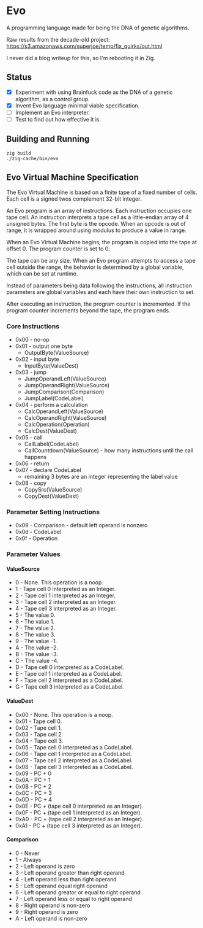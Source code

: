 # Evo

A programming language made for being the DNA of genetic algorithms.

Raw results from the decade-old project: https://s3.amazonaws.com/superjoe/temp/fix_quirks/out.html

I never did a blog writeup for this, so I'm rebooting it in Zig.

## Status

 * [x] Experiment with using Brainfuck code as the DNA of a genetic algorithm,
       as a control group.
 * [x] Invent Evo language minimal viable specification.
 * [ ] Implement an Evo interpreter.
 * [ ] Test to find out how effective it is.

## Building and Running

```
zig build
./zig-cache/bin/evo
```

## Evo Virtual Machine Specification

The Evo Virtual Machine is based on a finite tape of a fixed number of cells.
Each cell is a signed twos complement 32-bit integer.

An Evo program is an array of instructions. Each instruction occupies one tape
cell. An instruction interprets a tape cell as a little-endian array of 4
unsigned bytes. The first byte is the opcode. When an opcode is out of range,
it is wrapped around using modulus to produce a value in range.

When an Evo Virtual Machine begins, the program is copied into the tape at
offset 0. The program counter is set to 0.

The tape can be any size. When an Evo program attempts to access a tape cell
outside the range, the behavior is determined by a global variable, which can
be set at runtime.

Instead of parameters being data following the instructions, all instruction
parameters are global variables and each have their own instruction to set.

After executing an instruction, the program counter is incremented. If the
program counter increments beyond the tape, the program ends.

### Core Instructions

 * 0x00 - no-op
 * 0x01 - output one byte
   - OutputByte(ValueSource)
 * 0x02 - input byte
   - InputByte(ValueDest)
 * 0x03 - jump
   - JumpOperandLeft(ValueSource)
   - JumpOperandRight(ValueSource)
   - JumpComparison(Comparison)
   - JumpLabel(CodeLabel)
 * 0x04 - perform a calculation
   - CalcOperandLeft(ValueSource)
   - CalcOperandRight(ValueSource)
   - CalcOperation(Operation)
   - CalcDest(ValueDest)
 * 0x05 - call
   - CallLabel(CodeLabel)
   - CallCountdown(ValueSource) - how many instructions until the call happens
 * 0x06 - return
 * 0x07 - declare CodeLabel
   - remaining 3 bytes are an integer representing the label value
 * 0x08 - copy
   - CopySrc(ValueSource)
   - CopyDest(ValueDest)

### Parameter Setting Instructions

 * 0x09 - Comparison - default left operand is nonzero
 * 0x0d - CodeLabel
 * 0x0f - Operation

### Parameter Values

#### ValueSource

 * 0 - None. This operation is a noop.
 * 1 - Tape cell 0 interpreted as an Integer.
 * 2 - Tape cell 1 interpreted as an Integer.
 * 3 - Tape cell 2 interpreted as an Integer.
 * 4 - Tape cell 3 interpreted as an Integer.
 * 5 - The value 0.
 * 6 - The value 1.
 * 7 - The value 2.
 * 8 - The value 3.
 * 9 - The value -1.
 * A - The value -2.
 * B - The value -3.
 * C - The value -4.
 * D - Tape cell 0 interpreted as a CodeLabel.
 * E - Tape cell 1 interpreted as a CodeLabel.
 * F - Tape cell 2 interpreted as a CodeLabel.
 * G - Tape cell 3 interpreted as a CodeLabel.

#### ValueDest

 * 0x00 - None. This operation is a noop.
 * 0x01 - Tape cell 0.
 * 0x02 - Tape cell 1.
 * 0x03 - Tape cell 2.
 * 0x04 - Tape cell 3.
 * 0x05 - Tape cell 0 interpreted as a CodeLabel.
 * 0x06 - Tape cell 1 interpreted as a CodeLabel.
 * 0x07 - Tape cell 2 interpreted as a CodeLabel.
 * 0x08 - Tape cell 3 interpreted as a CodeLabel.
 * 0x09 - PC + 0
 * 0x0A - PC + 1
 * 0x0B - PC + 2
 * 0x0C - PC + 3
 * 0x0D - PC + 4
 * 0x0E - PC + (tape cell 0 interpreted as an Integer).
 * 0x0F - PC + (tape cell 1 interpreted as an Integer).
 * 0xA0 - PC + (tape cell 2 interpreted as an Integer).
 * 0xA1 - PC + (tape cell 3 interpreted as an Integer).

#### Comparison

 * 0 - Never
 * 1 - Always
 * 2 - Left operand is zero
 * 3 - Left operand greater than right operand
 * 4 - Left operand less than right operand
 * 5 - Left operand equal right operand
 * 6 - Left operand greator or equal to right operand
 * 7 - Left operand less or equal to right operand
 * 8 - Right operand is non-zero
 * 9 - Right operand is zero
 * A - Left operand is non-zero
